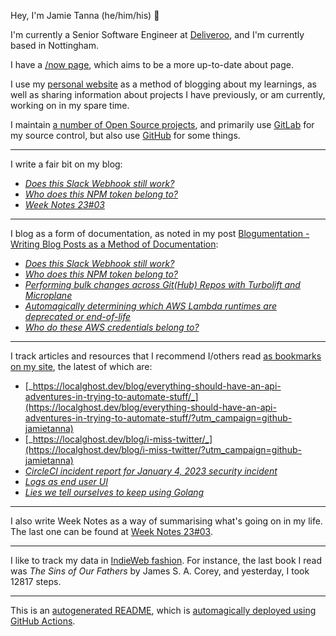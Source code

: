 Hey, I'm Jamie
Tanna (he/him/his) 👋

I'm currently a Senior Software Engineer at [Deliveroo](https://deliveroo.engineering/), and I'm currently based in Nottingham.

I have a [/now page](https://www.jvt.me/now/?utm_campaign=github-jamietanna), which aims to be a more up-to-date about page.

I use my [personal website](https://www.jvt.me/?utm_campaign=github-jamietanna) as a method of blogging about my learnings, as well as sharing information about projects I have previously, or am currently, working on in my spare time.

I maintain [a number of Open Source projects](https://www.jvt.me/open-source/?utm_campaign=github-jamietanna), and primarily use [GitLab](https://gitlab.com/jamietanna) for my source control, but also use [GitHub](https://github.com/jamietanna) for some things.

---

I write a fair bit on my blog:


- [_Does this Slack Webhook still work?_](https://www.jvt.me/posts/2023/01/23/slack-webhooks-active/?utm_campaign=github-jamietanna)
- [_Who does this NPM token belong to?_](https://www.jvt.me/posts/2023/01/23/npm-who-token/?utm_campaign=github-jamietanna)
- [_Week Notes 23#03_](https://www.jvt.me/week-notes/2023/03/?utm_campaign=github-jamietanna)

---

I blog as a form of documentation, as noted in my post [Blogumentation - Writing Blog Posts as a Method of Documentation](https://www.jvt.me/posts/2017/06/25/blogumentation/?utm_campaign=github-jamietanna):


- [_Does this Slack Webhook still work?_](https://www.jvt.me/posts/2023/01/23/slack-webhooks-active/?utm_campaign=github-jamietanna)
- [_Who does this NPM token belong to?_](https://www.jvt.me/posts/2023/01/23/npm-who-token/?utm_campaign=github-jamietanna)
- [_Performing bulk changes across Git(Hub) Repos with Turbolift and Microplane_](https://www.jvt.me/posts/2023/01/21/bulk-git-repo-changes/?utm_campaign=github-jamietanna)
- [_Automagically determining which AWS Lambda runtimes are deprecated or end-of-life_](https://www.jvt.me/posts/2023/01/13/lambda-end-of-life-checker/?utm_campaign=github-jamietanna)
- [_Who do these AWS credentials belong to?_](https://www.jvt.me/posts/2023/01/09/aws-who-credentials/?utm_campaign=github-jamietanna)

---

I track articles and resources that I recommend I/others read [as bookmarks on my site](https://www.jvt.me/kind/bookmarks/?utm_campaign=github-jamietanna), the latest of which are:


- [_https://localghost.dev/blog/everything-should-have-an-api-adventures-in-trying-to-automate-stuff/_](https://localghost.dev/blog/everything-should-have-an-api-adventures-in-trying-to-automate-stuff/?utm_campaign=github-jamietanna)
- [_https://localghost.dev/blog/i-miss-twitter/_](https://localghost.dev/blog/i-miss-twitter/?utm_campaign=github-jamietanna)
- [_CircleCI incident report for January 4, 2023 security incident_](https://circleci.com/blog/jan-4-2023-incident-report/?utm_campaign=github-jamietanna)
- [_Logs as end user UI_](https://snarfed.org/2023-01-11_logs-as-end-user-ui?utm_campaign=github-jamietanna)
- [_Lies we tell ourselves to keep using Golang_](https://fasterthanli.me/articles/lies-we-tell-ourselves-to-keep-using-golang?utm_campaign=github-jamietanna)

---

I also write Week Notes as a way of summarising what's going on in my life. The last one can be found at [Week Notes 23#03](https://www.jvt.me/week-notes/2023/03/?utm_campaign=github-jamietanna).

---

I like to track my data in [IndieWeb fashion](https://indieweb.org/why). For instance, the last book I read was _The Sins of Our Fathers_ by James S. A. Corey, and yesterday, I took 12817 steps.

---
This is an [autogenerated README](https://www.jvt.me/posts/2022/01/12/autogenerated-profile-readme/?utm_campaign=github-jamietanna), which is [automagically deployed using GitHub Actions](https://github.com/jamietanna/jamietanna/blob/main/.github/workflows/rebuild.yml).
